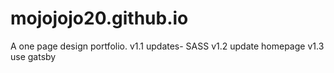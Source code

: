 # mojojojo20.github.io
A one page design portfolio.
v1.1 updates- SASS
v1.2 update homepage
v1.3 use gatsby